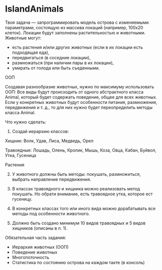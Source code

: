 # IslandAnimals
Твоя задача — запрограммировать модель острова с изменяемыми параметрами, состоящую из массива локаций (например, 100х20 клеток). 
Локации будут заполнены растительностью и животными. Животные могут:

* есть растения и/или других животных (если в их локации есть подходящая еда),
* передвигаться (в соседние локации),
* размножаться (при наличии пары в их локации),
* умирать от голода или быть съеденными.

ООП

Создавая разнообразие животных, нужно по максимуму использовать ООП: 
Все виды будут происходить от одного абстрактного класса Animal, который будет содержать поведение, общее для всех животных. 
Если у конкретных животных будут особенности питания, размножения, передвижения и т. д., то для них нужно будет переопределить методы класса Animal.

Что нужно сделать:

1. Создай иерархию классов:

Хищник: Волк, Удав, Лиса, Медведь, Орел

Травоядные: Лошадь, Олень, Кролик, Мышь, Коза, Овца, Кабан, Буйвол, Утка, Гусеница

Растения

2. У животного должны быть методы: покушать, размножиться, выбрать направление передвижения.

3. В классах травоядного и хищника можно реализовать метод покушать. Но обрати внимание, есть травоядное утка, которое ест гусеницу.

4. В конкретных классах того или иного вида можно дорабатывать все методы под особенности животного.

5. Должно быть создано минимум 10 видов травоядных и 5 видов хищников (описаны в п. 1).

Обязательная часть задания:

* Иерархия животных (ООП)
* Поведение животных
* Многопоточность
* Статистика по состоянию острова на каждом такте (в консоль)

